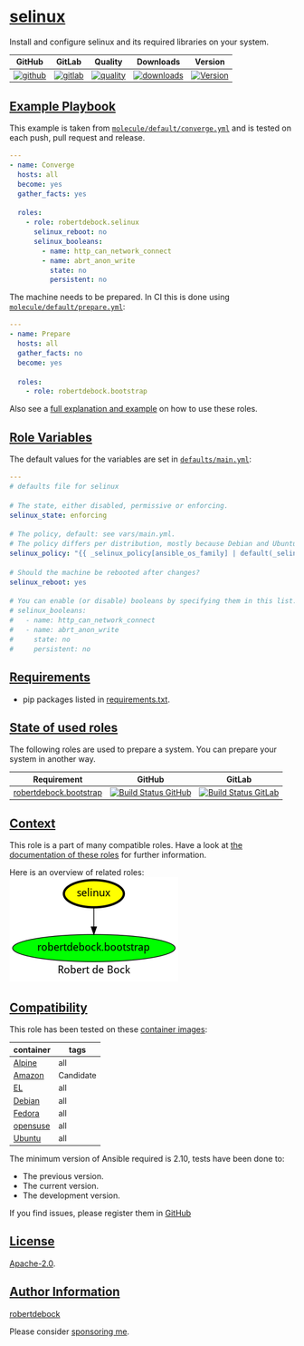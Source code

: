 # [selinux](#selinux)

Install and configure selinux and its required libraries on your system.

|GitHub|GitLab|Quality|Downloads|Version|
|------|------|-------|---------|-------|
|[![github](https://github.com/robertdebock/ansible-role-selinux/workflows/Ansible%20Molecule/badge.svg)](https://github.com/robertdebock/ansible-role-selinux/actions)|[![gitlab](https://gitlab.com/robertdebock-iac/ansible-role-selinux/badges/master/pipeline.svg)](https://gitlab.com/robertdebock-iac/ansible-role-selinux)|[![quality](https://img.shields.io/ansible/quality/30571)](https://galaxy.ansible.com/robertdebock/selinux)|[![downloads](https://img.shields.io/ansible/role/d/30571)](https://galaxy.ansible.com/robertdebock/selinux)|[![Version](https://img.shields.io/github/release/robertdebock/ansible-role-selinux.svg)](https://github.com/robertdebock/ansible-role-selinux/releases/)|

## [Example Playbook](#example-playbook)

This example is taken from [`molecule/default/converge.yml`](https://github.com/robertdebock/ansible-role-selinux/blob/master/molecule/default/converge.yml) and is tested on each push, pull request and release.

```yaml
---
- name: Converge
  hosts: all
  become: yes
  gather_facts: yes

  roles:
    - role: robertdebock.selinux
      selinux_reboot: no
      selinux_booleans:
        - name: http_can_network_connect
        - name: abrt_anon_write
          state: no
          persistent: no
```

The machine needs to be prepared. In CI this is done using [`molecule/default/prepare.yml`](https://github.com/robertdebock/ansible-role-selinux/blob/master/molecule/default/prepare.yml):

```yaml
---
- name: Prepare
  hosts: all
  gather_facts: no
  become: yes

  roles:
    - role: robertdebock.bootstrap
```

Also see a [full explanation and example](https://robertdebock.nl/how-to-use-these-roles.html) on how to use these roles.

## [Role Variables](#role-variables)

The default values for the variables are set in [`defaults/main.yml`](https://github.com/robertdebock/ansible-role-selinux/blob/master/defaults/main.yml):

```yaml
---
# defaults file for selinux

# The state, either disabled, permissive or enforcing.
selinux_state: enforcing

# The policy, default: see vars/main.yml.
# The policy differs per distribution, mostly because Debian and Ubuntu use 'default' and other distributions use 'targeted'.
selinux_policy: "{{ _selinux_policy[ansible_os_family] | default(_selinux_policy['default']) }}"

# Should the machine be rebooted after changes?
selinux_reboot: yes

# You can enable (or disable) booleans by specifying them in this list.
# selinux_booleans:
#   - name: http_can_network_connect
#   - name: abrt_anon_write
#     state: no
#     persistent: no
```

## [Requirements](#requirements)

- pip packages listed in [requirements.txt](https://github.com/robertdebock/ansible-role-selinux/blob/master/requirements.txt).

## [State of used roles](#state-of-used-roles)

The following roles are used to prepare a system. You can prepare your system in another way.

| Requirement | GitHub | GitLab |
|-------------|--------|--------|
|[robertdebock.bootstrap](https://galaxy.ansible.com/robertdebock/bootstrap)|[![Build Status GitHub](https://github.com/robertdebock/ansible-role-bootstrap/workflows/Ansible%20Molecule/badge.svg)](https://github.com/robertdebock/ansible-role-bootstrap/actions)|[![Build Status GitLab](https://gitlab.com/robertdebock-iac/ansible-role-bootstrap/badges/master/pipeline.svg)](https://gitlab.com/robertdebock-iac/ansible-role-bootstrap)|

## [Context](#context)

This role is a part of many compatible roles. Have a look at [the documentation of these roles](https://robertdebock.nl/) for further information.

Here is an overview of related roles:
![dependencies](https://raw.githubusercontent.com/robertdebock/ansible-role-selinux/png/requirements.png "Dependencies")

## [Compatibility](#compatibility)

This role has been tested on these [container images](https://hub.docker.com/u/robertdebock):

|container|tags|
|---------|----|
|[Alpine](https://hub.docker.com/repository/docker/robertdebock/alpine/general)|all|
|[Amazon](https://hub.docker.com/repository/docker/robertdebock/amazonlinux/general)|Candidate|
|[EL](https://hub.docker.com/repository/docker/robertdebock/enterpriselinux/general)|all|
|[Debian](https://hub.docker.com/repository/docker/robertdebock/debian/general)|all|
|[Fedora](https://hub.docker.com/repository/docker/robertdebock/fedora/general)|all|
|[opensuse](https://hub.docker.com/repository/docker/robertdebock/opensuse/general)|all|
|[Ubuntu](https://hub.docker.com/repository/docker/robertdebock/ubuntu/general)|all|

The minimum version of Ansible required is 2.10, tests have been done to:

- The previous version.
- The current version.
- The development version.

If you find issues, please register them in [GitHub](https://github.com/robertdebock/ansible-role-selinux/issues)

## [License](#license)

[Apache-2.0](https://github.com/robertdebock/ansible-role-selinux/blob/master/LICENSE).

## [Author Information](#author-information)

[robertdebock](https://robertdebock.nl/)

Please consider [sponsoring me](https://github.com/sponsors/robertdebock).
